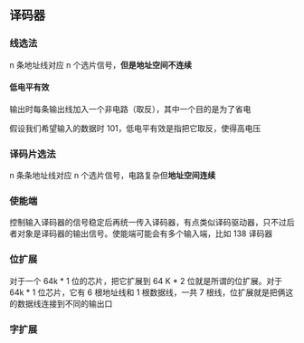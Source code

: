 ## 译码器
### 线选法
n 条地址线对应 n 个选片信号，**但是地址空间不连续**

#### 低电平有效
输出时每条输出线加入一个非电路（取反），其中一个目的是为了省电

假设我们希望输入的数据时 101，低电平有效是指把它取反，使得高电压

### 译码片选法
n 条条地址线对应 n 个选片信号，电路复杂但**地址空间连续**

### 使能端
控制输入译码器的信号稳定后再统一传入译码器，有点类似译码驱动器，只不过后者对象是译码器的输出信号。使能端可能会有多个输入端，比如 138 译码器

### 位扩展

对于一个 64k * 1 位的芯片，把它扩展到 64 K * 2 位就是所谓的位扩展。对于 64k * 1 位芯片，它有 6 根地址线和 1 根数据线，一共 7 根线，位扩展就是把俩这的数据线连接到不同的输出口
### 字扩展




 